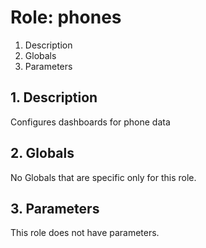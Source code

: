 # Role: phones



1. Description
2. Globals
3. Parameters



## 1. Description

Configures dashboards for phone data



## 2. Globals

No Globals that are specific only for this role.



## 3. Parameters

This role does not have parameters.
